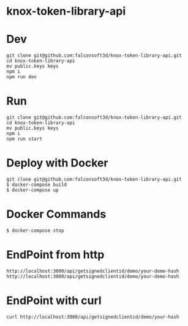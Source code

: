 # knox-token-library-api

# Dev 
```
git clone git@github.com:falconsoft3d/knox-token-library-api.git
cd knox-token-library-api
mv public.keys keys
npm i
npm run dev
```

# Run 
```
git clone git@github.com:falconsoft3d/knox-token-library-api.git
cd knox-token-library-api
mv public.keys keys
npm i
npm run start
```

# Deploy with Docker
```
git clone git@github.com:falconsoft3d/knox-token-library-api.git
$ docker-compose build
$ docker-compose up
```
# Docker Commands
```
$ docker-compose stop
```

# EndPoint from http
```
http://localhost:3000/api/getsignedclientid/demo/your-demo-hash
http://localhost:3000/api/getsignedclientid/demo/your-demo-hash
```

# EndPoint with curl
```
curl http://localhost:3000/api/getsignedclientid/demo/your-hash
```